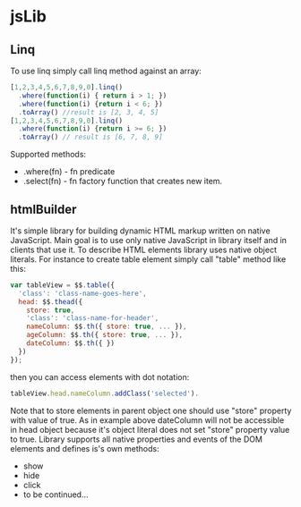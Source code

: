 # jsLib

## Linq

To use linq simply call linq method against an array:

```javascript
[1,2,3,4,5,6,7,8,9,0].linq()
  .where(function(i) { return i > 1; })
  .where(function(i) {return i < 6; })
  .toArray() //result is [2, 3, 4, 5]
[1,2,3,4,5,6,7,8,9,0].linq()
  .where(function(i) {return i >= 6; })
  .toArray() // result is [6, 7, 8, 9]
```

Supported methods:

* .where(fn) - fn predicate
* .select(fn) - fn factory function that creates new item.

## htmlBuilder

It's simple library for building dynamic HTML markup written on native JavaScript.
Main goal is to use only native JavaScript in library itself and in clients that use it. 
To describe HTML elements library uses native object literals. For instance to create table element simply call "table" method like this:

```javascript
var tableView = $$.table({
  'class': 'class-name-goes-here',
  head: $$.thead({
    store: true,
    'class': 'class-name-for-header',
    nameColumn: $$.th({ store: true, ... }),
    ageColumn: $$.th({ store: true, ... }),
    dateColumn: $$.th({ })
  })
});
```

then you can access elements with dot notation:

```javascript
tableView.head.nameColumn.addClass('selected').
```

Note that to store elements in parent object one should use "store" property with value of true. As in example above dateColumn will not be accessible in head object because it's object literal does not set "store" property value to true.
Library supports all native properties and events of the DOM elements and defines is's own methods:

* show
* hide
* click
* to be continued...
